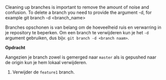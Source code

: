 Cleaning up branches is important to remove the amount of noise and confusion. To delete a branch you need to provide the argument -d, for example git branch -d <branch_name>

Branches opschonen is van belang om de hoeveelheid ruis en verwarring in je repository te beperken. Om een branch te verwijderen kun je het `-d` argument gebruiken, dus bijv. `git branch -d <branch naam>`.

**Opdracht**

Aangezien je branch zowel is gemerged naar `master` als is gepushed naar de origin kun je hem lokaal verwijderen.

1) Verwijder de `feature1` branch. 
